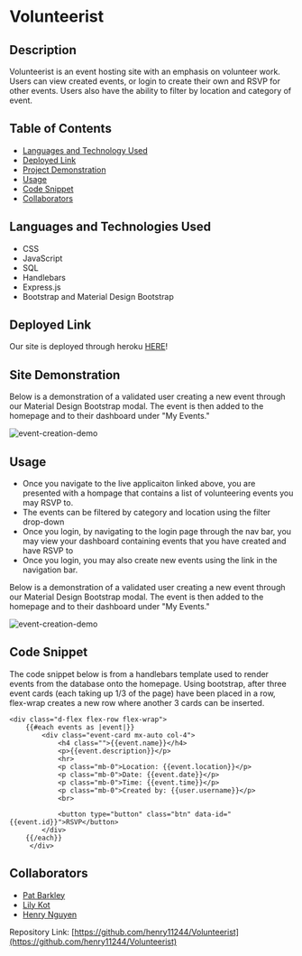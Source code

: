 # Volunteerist

## Description

Volunteerist is an event hosting site with an emphasis on volunteer work. Users can view created events, or login to create their own and RSVP for other events. Users also have the ability to filter by location and category of event.

## Table of Contents

- [Languages and Technology Used](#languages-and-technology-used)
- [Deployed Link](#deployed-link)
- [Project Demonstration](#project-demonstration)
- [Usage](#usage)
- [Code Snippet](#code-snippet)
- [Collaborators](#collaborators)

## Languages and Technologies Used

- CSS
- JavaScript
- SQL
- Handlebars
- Express.js
- Bootstrap and Material Design Bootstrap

## Deployed Link

Our site is deployed through heroku [HERE](https://volunteerists.herokuapp.com/)!

## Site Demonstration


Below is a demonstration of a validated user creating a new event through our Material Design Bootstrap modal. The event is then added to the homepage and to their dashboard under "My Events."

![event-creation-demo](img/event-creation-demo.gif)

## Usage

* Once you navigate to the live applicaiton linked above, you are presented with a hompage that contains a list of volunteering events you may RSVP to.
* The events can be filtered by category and location using the filter drop-down
* Once you login, by navigating to the login page through the nav bar, you may view your dashboard containing events that you have created and have RSVP to
* Once you login, you may also create new events using the link in the navigation bar. 

Below is a demonstration of a validated user creating a new event through our Material Design Bootstrap modal. The event is then added to the homepage and to their dashboard under "My Events."

![event-creation-demo](img/event-creation-demo.gif)

## Code Snippet

The code snippet below is from a handlebars template used to render events from the database onto the homepage. Using bootstrap, after three event cards (each taking up 1/3 of the page) have been placed in a row, flex-wrap creates a new row where another 3 cards can be inserted.

```
<div class="d-flex flex-row flex-wrap">
    {{#each events as |event|}}
        <div class="event-card mx-auto col-4">
            <h4 class="">{{event.name}}</h4>
            <p>{{event.description}}</p>
            <hr>
            <p class="mb-0">Location: {{event.location}}</p>
            <p class="mb-0">Date: {{event.date}}</p>
            <p class="mb-0">Time: {{event.time}}</p>
            <p class="mb-0">Created by: {{user.username}}</p>
            <br>

            <button type="button" class="btn" data-id="{{event.id}}">RSVP</button>
        </div>
    {{/each}}
     </div>
```

## Collaborators

- [Pat Barkley](https://github.com/pbarkley)
- [Lily Kot](https://github.com/lilyannekot)
- [Henry Nguyen](https://github.com/henry11244)


Repository Link: [https://github.com/henry11244/Volunteerist](https://github.com/henry11244/Volunteerist)
